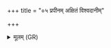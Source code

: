 +++
title = "०५ प्रपीनम् अक्षितं विश्वदानीम्"

+++
<details><summary>मूलम् (GR)</summary>

प्रपीनम् अक्षितं विश्वदानीं  
सोमम् इव पुनर् आप्यायमानम् ।  
पुत्रः पौत्र उत यः प्रपौत्रस्  
तेषाम् अस्तु निहितो भाग एषः ॥
</details>